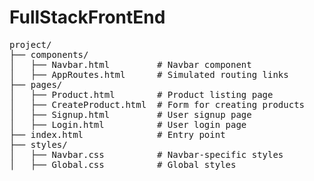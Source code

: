 # FullStackFrontEnd
 <pre>
project/
├── components/
│   ├── Navbar.html         # Navbar component
│   ├── AppRoutes.html      # Simulated routing links
├── pages/
│   ├── Product.html        # Product listing page
│   ├── CreateProduct.html  # Form for creating products
│   ├── Signup.html         # User signup page
│   ├── Login.html          # User login page
├── index.html              # Entry point
├── styles/
│   ├── Navbar.css          # Navbar-specific styles
│   ├── Global.css          # Global styles

  </pre>
